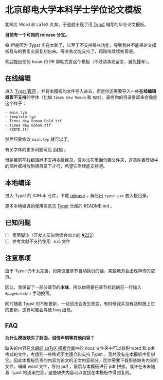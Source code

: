 # 北京邮电大学本科学士学位论文模板

北邮苦 Word 和 LaTeX 久矣，于是就出现了用 [Typst](https://github.com/typst/typst) 编写的毕业论文模板。

**目前有一个可用的 release 分支。**

😅 但是因为 Typst 实在太新了，以至于不支持某些功能，导致我并不能把论文模板具有的要素全部复刻出来。等某些功能支持了，再陆陆续续完善吧。

欢迎提出任何 Issue 和 PR 帮助完善这个模板（不过请事先留言，避免撞车）。

## 在线编辑

进入 [Typst 官网](https://typst.app/) ，并将本模板的文件导入进去，但是你还需要导入一些**在线编辑器暂不支持**的字体（比如 `Times New Roman` 和 `楷体`），最终你的目录看起来会像是这个样子：

```
- main.typ
- template.typ
- Times New Roman Bold.ttf
- Times New Roman.ttf
- FZKTK.ttf
```

然后只要修改 `main.typ` 就可以了。

有关字体的更多问题可见 [#416](https://github.com/typst/typst/issues/416) 。

但是目前在线编辑尚不支持多级目录，没办法在里面创建文件夹，这意味着模板中的图片都得放到根目录下才行，希望它后续能支持吧。

## 本地编译

进入 Typst 的 GitHub 仓库，下载 [release](https://github.com/typst/typst/releases) ，解压出 `typst.exe` 放入根目录。

更多本地编译的使用信息见 [Typst](https://github.com/typst/typst) 仓库的 README.md 。

## 已知问题

- [ ] 页面脚注（开发人员说后续会加上的 [#222](https://github.com/typst/typst/discussions/222)）
- [ ] 参考文献不支持使用 `.bib` 文件

## 注意事项

由于 Typst 仍不太完善，如果设置章节自动换页的话，某些地方会出现神奇的空页。

因此，我保留了一部分章节的**本味**，所以你需要在章节标题的前一行输入 `#pagebreak()` 手动换页。

同时随着 Typst 的不断更新，一些语法会发生改变，有时候我并没有及时跟上它的更新，这有可能会导致 bug 出现。

## FAQ

**为什么模板缺失了封面、诚信声明等其他内容？**

缺失的内容在[北邮的 LaTeX 模板仓库](https://github.com/BYRIO/BUPTBachelorThesis)中的 docs 文件夹中可以找到 word 和 pdf 格式的文件，考虑到一些格式不太适合和支持 Typst ，我并没有在本模板中复刻它。因此本模板负责的内容为论文的正文内容部分，而你需要下载那些缺失内容的文件，编辑 word 文件，导出 pdf ，最后与本模板进行 pdf 拼接。或许在未来随着 Typst 的逐渐完善，这些缺失内容可以直接在本模板中得到复刻。
